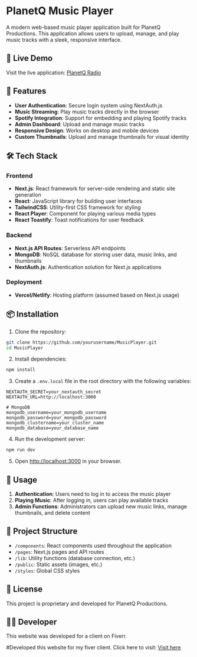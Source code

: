 # PlanetQ Music Player

A modern web-based music player application built for PlanetQ Productions. This application allows users to upload, manage, and play music tracks with a sleek, responsive interface.

## 🎵 Live Demo

Visit the live application: [PlanetQ Radio](https://www.planetqradio.com/)

## 🚀 Features

- **User Authentication**: Secure login system using NextAuth.js
- **Music Streaming**: Play music tracks directly in the browser
- **Spotify Integration**: Support for embedding and playing Spotify tracks
- **Admin Dashboard**: Upload and manage music tracks
- **Responsive Design**: Works on desktop and mobile devices
- **Custom Thumbnails**: Upload and manage thumbnails for visual identity

## 🛠️ Tech Stack

### Frontend
- **Next.js**: React framework for server-side rendering and static site generation
- **React**: JavaScript library for building user interfaces
- **TailwindCSS**: Utility-first CSS framework for styling
- **React Player**: Component for playing various media types
- **React Toastify**: Toast notifications for user feedback

### Backend
- **Next.js API Routes**: Serverless API endpoints
- **MongoDB**: NoSQL database for storing user data, music links, and thumbnails
- **NextAuth.js**: Authentication solution for Next.js applications

### Deployment
- **Vercel/Netlify**: Hosting platform (assumed based on Next.js usage)

## 📦 Installation

1. Clone the repository:
```bash
git clone https://github.com/yourusername/MusicPlayer.git
cd MusicPlayer
```

2. Install dependencies:
```bash
npm install
```

3. Create a `.env.local` file in the root directory with the following variables:
```
NEXTAUTH_SECRET=your_nextauth_secret
NEXTAUTH_URL=http://localhost:3000

# MongoDB
mongodb_username=your_mongodb_username
mongodb_password=your_mongodb_password
mongodb_clustername=your_cluster_name
mongodb_database=your_database_name
```

4. Run the development server:
```bash
npm run dev
```

5. Open [http://localhost:3000](http://localhost:3000) in your browser.

## 📝 Usage

1. **Authentication**: Users need to log in to access the music player
2. **Playing Music**: After logging in, users can play available tracks
3. **Admin Functions**: Administrators can upload new music links, manage thumbnails, and delete content

## 🧩 Project Structure

- `/components`: React components used throughout the application
- `/pages`: Next.js pages and API routes
- `/lib`: Utility functions (database connection, etc.)
- `/public`: Static assets (images, etc.)
- `/styles`: Global CSS styles

## 📄 License

This project is proprietary and developed for PlanetQ Productions.

## 👨‍💻 Developer

This website was developed for a client on Fiverr.

#Developed this website for my fiver client.
Click here to visit: 
<a href="https://www.planetqradio.com/">Visit here</a>

 
